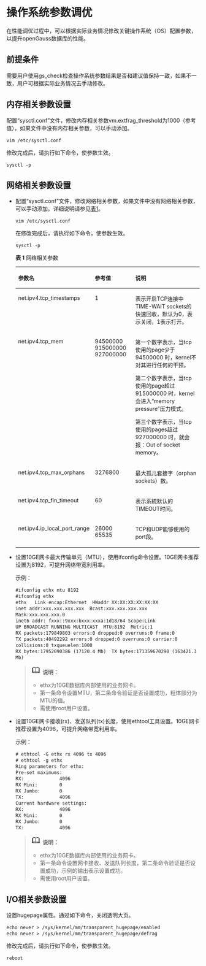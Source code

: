 # 操作系统参数调优<a name="ZH-CN_TOPIC_0289900831"></a>

在性能调优过程中，可以根据实际业务情况修改关键操作系统（OS）配置参数，以提升openGauss数据库的性能。

## 前提条件<a name="zh-cn_topic_0283136559_zh-cn_topic_0237121493_zh-cn_topic_0073253550_zh-cn_topic_0040046482_section24680968154821"></a>

需要用户使用gs\_check检查操作系统参数结果是否和建议值保持一致，如果不一致，用户可根据实际业务情况去手动修改。

## 内存相关参数设置<a name="zh-cn_topic_0283136559_zh-cn_topic_0237121493_zh-cn_topic_0073253550_zh-cn_topic_0040046482_section562061531741"></a>

配置“sysctl.conf”文件，修改内存相关参数vm.extfrag\_threshold为1000（参考值），如果文件中没有内存相关参数，可以手动添加。

```
vim /etc/sysctl.conf
```

修改完成后，请执行如下命令，使参数生效。

```
sysctl -p 
```

## 网络相关参数设置<a name="zh-cn_topic_0283136559_zh-cn_topic_0237121493_zh-cn_topic_0073253550_zh-cn_topic_0040046482_section710274519189"></a>

-   配置“sysctl.conf”文件，修改网络相关参数，如果文件中没有网络相关参数，可以手动添加。详细说明请参见[表1](#zh-cn_topic_0283136559_zh-cn_topic_0237121493_zh-cn_topic_0073253550_zh-cn_topic_0040046482_table5597039720233)。

    ```
    vim /etc/sysctl.conf
    ```

    在修改完成后，请执行如下命令，使参数生效。

    ```
    sysctl -p 
    ```

    **表 1**  网络相关参数

    <a name="zh-cn_topic_0283136559_zh-cn_topic_0237121493_zh-cn_topic_0073253550_zh-cn_topic_0040046482_table5597039720233"></a>
    <table><thead align="left"><tr id="zh-cn_topic_0283136559_zh-cn_topic_0237121493_zh-cn_topic_0073253550_zh-cn_topic_0040046482_row3622161620233"><th class="cellrowborder" valign="top" width="31.269999999999996%" id="mcps1.2.4.1.1"><p id="zh-cn_topic_0283136559_zh-cn_topic_0237121493_zh-cn_topic_0073253550_zh-cn_topic_0040046482_p166140422031"><a name="zh-cn_topic_0283136559_zh-cn_topic_0237121493_zh-cn_topic_0073253550_zh-cn_topic_0040046482_p166140422031"></a><a name="zh-cn_topic_0283136559_zh-cn_topic_0237121493_zh-cn_topic_0073253550_zh-cn_topic_0040046482_p166140422031"></a>参数名</p>
    </th>
    <th class="cellrowborder" valign="top" width="23.18%" id="mcps1.2.4.1.2"><p id="zh-cn_topic_0283136559_zh-cn_topic_0237121493_zh-cn_topic_0073253550_zh-cn_topic_0040046482_p35601502031"><a name="zh-cn_topic_0283136559_zh-cn_topic_0237121493_zh-cn_topic_0073253550_zh-cn_topic_0040046482_p35601502031"></a><a name="zh-cn_topic_0283136559_zh-cn_topic_0237121493_zh-cn_topic_0073253550_zh-cn_topic_0040046482_p35601502031"></a>参考值</p>
    </th>
    <th class="cellrowborder" valign="top" width="45.550000000000004%" id="mcps1.2.4.1.3"><p id="zh-cn_topic_0283136559_zh-cn_topic_0237121493_zh-cn_topic_0073253550_zh-cn_topic_0040046482_p199366942031"><a name="zh-cn_topic_0283136559_zh-cn_topic_0237121493_zh-cn_topic_0073253550_zh-cn_topic_0040046482_p199366942031"></a><a name="zh-cn_topic_0283136559_zh-cn_topic_0237121493_zh-cn_topic_0073253550_zh-cn_topic_0040046482_p199366942031"></a>说明</p>
    </th>
    </tr>
    </thead>
    <tbody><tr id="zh-cn_topic_0283136559_zh-cn_topic_0237121493_zh-cn_topic_0073253550_zh-cn_topic_0040046482_row1666292620233"><td class="cellrowborder" valign="top" width="31.269999999999996%" headers="mcps1.2.4.1.1 "><p id="zh-cn_topic_0283136559_zh-cn_topic_0237121493_zh-cn_topic_0073253550_zh-cn_topic_0040046482_p179029862031"><a name="zh-cn_topic_0283136559_zh-cn_topic_0237121493_zh-cn_topic_0073253550_zh-cn_topic_0040046482_p179029862031"></a><a name="zh-cn_topic_0283136559_zh-cn_topic_0237121493_zh-cn_topic_0073253550_zh-cn_topic_0040046482_p179029862031"></a>net.ipv4.tcp_timestamps</p>
    </td>
    <td class="cellrowborder" valign="top" width="23.18%" headers="mcps1.2.4.1.2 "><p id="zh-cn_topic_0283136559_zh-cn_topic_0237121493_zh-cn_topic_0073253550_zh-cn_topic_0040046482_p408557272031"><a name="zh-cn_topic_0283136559_zh-cn_topic_0237121493_zh-cn_topic_0073253550_zh-cn_topic_0040046482_p408557272031"></a><a name="zh-cn_topic_0283136559_zh-cn_topic_0237121493_zh-cn_topic_0073253550_zh-cn_topic_0040046482_p408557272031"></a>1</p>
    </td>
    <td class="cellrowborder" valign="top" width="45.550000000000004%" headers="mcps1.2.4.1.3 "><p id="zh-cn_topic_0283136559_zh-cn_topic_0237121493_zh-cn_topic_0073253550_zh-cn_topic_0040046482_p209795682031"><a name="zh-cn_topic_0283136559_zh-cn_topic_0237121493_zh-cn_topic_0073253550_zh-cn_topic_0040046482_p209795682031"></a><a name="zh-cn_topic_0283136559_zh-cn_topic_0237121493_zh-cn_topic_0073253550_zh-cn_topic_0040046482_p209795682031"></a>表示开启TCP连接中TIME-WAIT sockets的快速回收，默认为0，表示关闭，1表示打开。</p>
    </td>
    </tr>
    <tr id="zh-cn_topic_0283136559_zh-cn_topic_0237121493_zh-cn_topic_0073253550_zh-cn_topic_0040046482_row4096249820233"><td class="cellrowborder" valign="top" width="31.269999999999996%" headers="mcps1.2.4.1.1 "><p id="zh-cn_topic_0283136559_zh-cn_topic_0237121493_zh-cn_topic_0073253550_zh-cn_topic_0040046482_p603935832031"><a name="zh-cn_topic_0283136559_zh-cn_topic_0237121493_zh-cn_topic_0073253550_zh-cn_topic_0040046482_p603935832031"></a><a name="zh-cn_topic_0283136559_zh-cn_topic_0237121493_zh-cn_topic_0073253550_zh-cn_topic_0040046482_p603935832031"></a>net.ipv4.tcp_mem</p>
    </td>
    <td class="cellrowborder" valign="top" width="23.18%" headers="mcps1.2.4.1.2 "><p id="zh-cn_topic_0283136559_zh-cn_topic_0237121493_zh-cn_topic_0073253550_zh-cn_topic_0040046482_p600420392031"><a name="zh-cn_topic_0283136559_zh-cn_topic_0237121493_zh-cn_topic_0073253550_zh-cn_topic_0040046482_p600420392031"></a><a name="zh-cn_topic_0283136559_zh-cn_topic_0237121493_zh-cn_topic_0073253550_zh-cn_topic_0040046482_p600420392031"></a>94500000 915000000 927000000</p>
    </td>
    <td class="cellrowborder" valign="top" width="45.550000000000004%" headers="mcps1.2.4.1.3 "><p id="zh-cn_topic_0283136559_zh-cn_topic_0237121493_zh-cn_topic_0073253550_zh-cn_topic_0040046482_p315669672031"><a name="zh-cn_topic_0283136559_zh-cn_topic_0237121493_zh-cn_topic_0073253550_zh-cn_topic_0040046482_p315669672031"></a><a name="zh-cn_topic_0283136559_zh-cn_topic_0237121493_zh-cn_topic_0073253550_zh-cn_topic_0040046482_p315669672031"></a>第一个数字表示，当tcp使用的page少于 94500000 时，kernel不对其进行任何的干预。</p>
    <p id="zh-cn_topic_0283136559_zh-cn_topic_0237121493_zh-cn_topic_0073253550_zh-cn_topic_0040046482_p156672522031"><a name="zh-cn_topic_0283136559_zh-cn_topic_0237121493_zh-cn_topic_0073253550_zh-cn_topic_0040046482_p156672522031"></a><a name="zh-cn_topic_0283136559_zh-cn_topic_0237121493_zh-cn_topic_0073253550_zh-cn_topic_0040046482_p156672522031"></a>第二个数字表示，当tcp使用的page超过 915000000 时，kernel会进入“memory pressure”压力模式。</p>
    <p id="zh-cn_topic_0283136559_zh-cn_topic_0237121493_zh-cn_topic_0073253550_zh-cn_topic_0040046482_p67875442031"><a name="zh-cn_topic_0283136559_zh-cn_topic_0237121493_zh-cn_topic_0073253550_zh-cn_topic_0040046482_p67875442031"></a><a name="zh-cn_topic_0283136559_zh-cn_topic_0237121493_zh-cn_topic_0073253550_zh-cn_topic_0040046482_p67875442031"></a>第三个数字表示，当tcp使用的pages超过 927000000 时，就会报：Out of socket memory。</p>
    </td>
    </tr>
    <tr id="zh-cn_topic_0283136559_zh-cn_topic_0237121493_zh-cn_topic_0073253550_zh-cn_topic_0040046482_row4494163820233"><td class="cellrowborder" valign="top" width="31.269999999999996%" headers="mcps1.2.4.1.1 "><p id="zh-cn_topic_0283136559_zh-cn_topic_0237121493_zh-cn_topic_0073253550_zh-cn_topic_0040046482_p491728812031"><a name="zh-cn_topic_0283136559_zh-cn_topic_0237121493_zh-cn_topic_0073253550_zh-cn_topic_0040046482_p491728812031"></a><a name="zh-cn_topic_0283136559_zh-cn_topic_0237121493_zh-cn_topic_0073253550_zh-cn_topic_0040046482_p491728812031"></a>net.ipv4.tcp_max_orphans</p>
    </td>
    <td class="cellrowborder" valign="top" width="23.18%" headers="mcps1.2.4.1.2 "><p id="zh-cn_topic_0283136559_zh-cn_topic_0237121493_zh-cn_topic_0073253550_zh-cn_topic_0040046482_p235804102031"><a name="zh-cn_topic_0283136559_zh-cn_topic_0237121493_zh-cn_topic_0073253550_zh-cn_topic_0040046482_p235804102031"></a><a name="zh-cn_topic_0283136559_zh-cn_topic_0237121493_zh-cn_topic_0073253550_zh-cn_topic_0040046482_p235804102031"></a>3276800</p>
    </td>
    <td class="cellrowborder" valign="top" width="45.550000000000004%" headers="mcps1.2.4.1.3 "><p id="zh-cn_topic_0283136559_zh-cn_topic_0237121493_zh-cn_topic_0073253550_zh-cn_topic_0040046482_p309650562031"><a name="zh-cn_topic_0283136559_zh-cn_topic_0237121493_zh-cn_topic_0073253550_zh-cn_topic_0040046482_p309650562031"></a><a name="zh-cn_topic_0283136559_zh-cn_topic_0237121493_zh-cn_topic_0073253550_zh-cn_topic_0040046482_p309650562031"></a>最大孤儿套接字（orphan sockets）数。</p>
    </td>
    </tr>
    <tr id="zh-cn_topic_0283136559_zh-cn_topic_0237121493_zh-cn_topic_0073253550_zh-cn_topic_0040046482_row6109143520233"><td class="cellrowborder" valign="top" width="31.269999999999996%" headers="mcps1.2.4.1.1 "><p id="zh-cn_topic_0283136559_zh-cn_topic_0237121493_zh-cn_topic_0073253550_zh-cn_topic_0040046482_p96946902031"><a name="zh-cn_topic_0283136559_zh-cn_topic_0237121493_zh-cn_topic_0073253550_zh-cn_topic_0040046482_p96946902031"></a><a name="zh-cn_topic_0283136559_zh-cn_topic_0237121493_zh-cn_topic_0073253550_zh-cn_topic_0040046482_p96946902031"></a>net.ipv4.tcp_fin_timeout</p>
    </td>
    <td class="cellrowborder" valign="top" width="23.18%" headers="mcps1.2.4.1.2 "><p id="zh-cn_topic_0283136559_zh-cn_topic_0237121493_zh-cn_topic_0073253550_zh-cn_topic_0040046482_p470724342031"><a name="zh-cn_topic_0283136559_zh-cn_topic_0237121493_zh-cn_topic_0073253550_zh-cn_topic_0040046482_p470724342031"></a><a name="zh-cn_topic_0283136559_zh-cn_topic_0237121493_zh-cn_topic_0073253550_zh-cn_topic_0040046482_p470724342031"></a>60</p>
    </td>
    <td class="cellrowborder" valign="top" width="45.550000000000004%" headers="mcps1.2.4.1.3 "><p id="zh-cn_topic_0283136559_zh-cn_topic_0237121493_zh-cn_topic_0073253550_zh-cn_topic_0040046482_p547707902031"><a name="zh-cn_topic_0283136559_zh-cn_topic_0237121493_zh-cn_topic_0073253550_zh-cn_topic_0040046482_p547707902031"></a><a name="zh-cn_topic_0283136559_zh-cn_topic_0237121493_zh-cn_topic_0073253550_zh-cn_topic_0040046482_p547707902031"></a>表示系統默认的TIMEOUT时间。</p>
    </td>
    </tr>
    <tr id="zh-cn_topic_0283136559_zh-cn_topic_0237121493_zh-cn_topic_0073253550_zh-cn_topic_0040046482_row6159800820233"><td class="cellrowborder" valign="top" width="31.269999999999996%" headers="mcps1.2.4.1.1 "><p id="zh-cn_topic_0283136559_zh-cn_topic_0237121493_zh-cn_topic_0073253550_zh-cn_topic_0040046482_p618024542031"><a name="zh-cn_topic_0283136559_zh-cn_topic_0237121493_zh-cn_topic_0073253550_zh-cn_topic_0040046482_p618024542031"></a><a name="zh-cn_topic_0283136559_zh-cn_topic_0237121493_zh-cn_topic_0073253550_zh-cn_topic_0040046482_p618024542031"></a>net.ipv4.ip_local_port_range</p>
    </td>
    <td class="cellrowborder" valign="top" width="23.18%" headers="mcps1.2.4.1.2 "><p id="zh-cn_topic_0283136559_zh-cn_topic_0237121493_zh-cn_topic_0073253550_zh-cn_topic_0040046482_p399429002031"><a name="zh-cn_topic_0283136559_zh-cn_topic_0237121493_zh-cn_topic_0073253550_zh-cn_topic_0040046482_p399429002031"></a><a name="zh-cn_topic_0283136559_zh-cn_topic_0237121493_zh-cn_topic_0073253550_zh-cn_topic_0040046482_p399429002031"></a>26000 65535</p>
    </td>
    <td class="cellrowborder" valign="top" width="45.550000000000004%" headers="mcps1.2.4.1.3 "><p id="zh-cn_topic_0283136559_zh-cn_topic_0237121493_zh-cn_topic_0073253550_zh-cn_topic_0040046482_p141494422031"><a name="zh-cn_topic_0283136559_zh-cn_topic_0237121493_zh-cn_topic_0073253550_zh-cn_topic_0040046482_p141494422031"></a><a name="zh-cn_topic_0283136559_zh-cn_topic_0237121493_zh-cn_topic_0073253550_zh-cn_topic_0040046482_p141494422031"></a>TCP和UDP能够使用的port段。</p>
    </td>
    </tr>
    </tbody>
    </table>

-   设置10GE网卡最大传输单元（MTU），使用ifconfig命令设置。10GE网卡推荐设置为8192，可提升网络带宽利用率。

    示例：

    ```
    #ifconfig ethx mtu 8192
    #ifconfig ethx
    ethx   Link encap:Ethernet  HWaddr XX:XX:XX:XX:XX:XX
    inet addr:xxx.xxx.xxx.xxx  Bcast:xxx.xxx.xxx.xxx  Mask:xxx.xxx.xxx.0
    inet6 addr: fxxx::9xxx:bxxx:xxxa:1d18/64 Scope:Link
    UP BROADCAST RUNNING MULTICAST  MTU:8192  Metric:1
    RX packets:179849803 errors:0 dropped:0 overruns:0 frame:0
    TX packets:40492292 errors:0 dropped:0 overruns:0 carrier:0
    collisions:0 txqueuelen:1000
    RX bytes:17952090386 (17120.4 Mb)  TX bytes:171359670290 (163421.3 Mb)
    ```

    >![](public_sys-resources/icon-note.gif) **说明：** 
    >-   ethx为10GE数据库内部使用的业务网卡。
    >-   第一条命令设置MTU，第二条命令验证是否设置成功，粗体部分为MTU的值。
    >-   需使用root用户设置。

-   设置10GE网卡接收\(rx\)、发送队列\(tx\)长度，使用ethtool工具设置。10GE网卡推荐设置为4096，可提升网络带宽利用率。

    示例：

    ```
    # ethtool -G ethx rx 4096 tx 4096
    # ethtool -g ethx
    Ring parameters for ethx:
    Pre-set maximums:
    RX:             4096
    RX Mini:        0
    RX Jumbo:       0
    TX:             4096
    Current hardware settings:
    RX:             4096
    RX Mini:        0
    RX Jumbo:       0
    TX:             4096
    ```

    >![](public_sys-resources/icon-note.gif) **说明：** 
    >-   ethx为10GE数据库内部使用的业务网卡。
    >-   第一条命令设置网卡接收、发送队列长度，第二条命令验证是否设置成功，示例的输出表示设置成功。
    >-   需使用root用户设置。


## I/O相关参数设置<a name="zh-cn_topic_0283136559_zh-cn_topic_0237121493_zh-cn_topic_0073253550_zh-cn_topic_0040046482_section43084899192126"></a>

设置hugepage属性。通过如下命令，关闭透明大页。

```
echo never > /sys/kernel/mm/transparent_hugepage/enabled
echo never > /sys/kernel/mm/transparent_hugepage/defrag
```

修改完成后，请执行如下命令，使参数生效。

```
reboot
```

